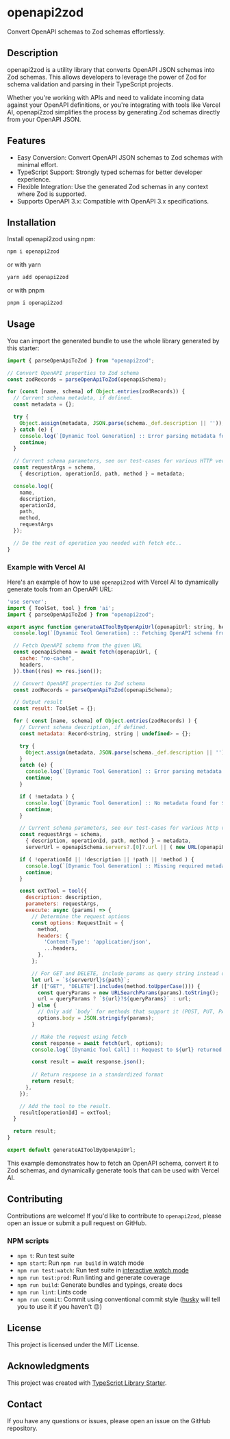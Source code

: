 # openapi2zod
Convert OpenAPI schemas to Zod schemas effortlessly.

## Description
openapi2zod is a utility library that converts OpenAPI JSON schemas into Zod schemas. This allows developers to leverage the power of Zod for schema validation and parsing in their TypeScript projects.

Whether you're working with APIs and need to validate incoming data against your OpenAPI definitions, or you're integrating with tools like Vercel AI, openapi2zod simplifies the process by generating Zod schemas directly from your OpenAPI JSON.

## Features
- Easy Conversion: Convert OpenAPI JSON schemas to Zod schemas with minimal effort.
- TypeScript Support: Strongly typed schemas for better developer experience.
- Flexible Integration: Use the generated Zod schemas in any context where Zod is supported.
- Supports OpenAPI 3.x: Compatible with OpenAPI 3.x specifications.

## Installation
Install openapi2zod using npm:

```bash
npm i openapi2zod
```

or with yarn
```bash
yarn add openapi2zod
```

or with pnpm
```bash
pnpm i openapi2zod
```
## Usage

You can import the generated bundle to use the whole library generated by this starter:

```javascript
import { parseOpenApiToZod } from "openapi2zod";

// Convert OpenAPI properties to Zod schema
const zodRecords = parseOpenApiToZod(openapiSchema);

for (const [name, schema] of Object.entries(zodRecords)) {
  // Current schema metadata, if defined.
  const metadata = {};

  try {
    Object.assign(metadata, JSON.parse(schema._def.description || ''));
  } catch (e) {
    console.log(`[Dynamic Tool Generation] :: Error parsing metadata for ${name}. Skipping...`);
    continue;
  }

  // Current schema parameters, see our test-cases for various HTTP verbs both with requestBody and parameters.
  const requestArgs = schema,
    { description, operationId, path, method } = metadata;

  console.log({ 
    name,
    description,
    operationId,
    path,
    method,
    requestArgs 
  });

  // Do the rest of operation you needed with fetch etc..
}
```

### Example with Vercel AI

Here's an example of how to use `openapi2zod` with Vercel AI to dynamically generate tools from an OpenAPI URL:

```javascript
'use server';
import { ToolSet, tool } from 'ai';
import { parseOpenApiToZod } from "openapi2zod";

export async function generateAIToolByOpenApiUrl(openapiUrl: string, headers?: Record<string, string>) {
  console.log(`[Dynamic Tool Generation] :: Fetching OpenAPI schema from ${openapiUrl}`);

  // Fetch OpenAPI schema from the given URL
  const openapiSchema = await fetch(openapiUrl, {
    cache: "no-cache",
    headers,
  }).then((res) => res.json());

  // Convert OpenAPI properties to Zod schema
  const zodRecords = parseOpenApiToZod(openapiSchema);

  // Output result
  const result: ToolSet = {};

  for ( const [name, schema] of Object.entries(zodRecords) ) {
    // Current schema description, if defined.
    const metadata: Record<string, string | undefined> = {};

    try {
      Object.assign(metadata, JSON.parse(schema._def.description || ''));
    }
    catch (e) {
      console.log(`[Dynamic Tool Generation] :: Error parsing metadata for ${name}. Skipping...`);
      continue;
    }

    if ( !metadata ) {
      console.log(`[Dynamic Tool Generation] :: No metadata found for ${name}. Skipping...`);
      continue;
    }

    // Current schema parameters, see our test-cases for various http verbs both with requestBody and parameters.
    const requestArgs = schema,
      { description, operationId, path, method } = metadata,
      serverUrl = openapiSchema.servers?.[0]?.url || ( new URL(openapiUrl) ).origin;

    if ( !operationId || !description || !path || !method ) {
      console.log(`[Dynamic Tool Generation] :: Missing required metadata for ${name}. Skipping...`);
      continue;
    }

    const extTool = tool({
      description: description,
      parameters: requestArgs,
      execute: async (params) => {
        // Determine the request options
        const options: RequestInit = {
          method,
          headers: {
            'Content-Type': 'application/json',
            ...headers,
          },
        };

        // For GET and DELETE, include params as query string instead of request body
        let url = `${serverUrl}${path}`;
        if (["GET", "DELETE"].includes(method.toUpperCase())) {
          const queryParams = new URLSearchParams(params).toString();
          url = queryParams ? `${url}?${queryParams}` : url;
        } else {
          // Only add `body` for methods that support it (POST, PUT, PATCH)
          options.body = JSON.stringify(params);
        }

        // Make the request using fetch
        const response = await fetch(url, options);
        console.log(`[Dynamic Tool Call] :: Request to ${url} returned status ${response.status}`);

        const result = await response.json();
        
        // Return response in a standardized format
        return result;
      },
    });

    // Add the tool to the result.
    result[operationId] = extTool;
  }

  return result;
}

export default generateAIToolByOpenApiUrl;
```

This example demonstrates how to fetch an OpenAPI schema, convert it to Zod schemas, and dynamically generate tools that can be used with Vercel AI.


## Contributing
Contributions are welcome! If you'd like to contribute to `openapi2zod`, please open an issue or submit a pull request on GitHub.

### NPM scripts
 - `npm t`: Run test suite
 - `npm start`: Run `npm run build` in watch mode
 - `npm run test:watch`: Run test suite in [interactive watch mode](http://facebook.github.io/jest/docs/cli.html#watch)
 - `npm run test:prod`: Run linting and generate coverage
 - `npm run build`: Generate bundles and typings, create docs
 - `npm run lint`: Lints code
 - `npm run commit`: Commit using conventional commit style ([husky](https://github.com/typicode/husky) will tell you to use it if you haven't :wink:)

## License
This project is licensed under the MIT License.

## Acknowledgments
This project was created with [TypeScript Library Starter](https://github.com/alexjoverm/typescript-library-starter).

## Contact
If you have any questions or issues, please open an issue on the GitHub repository.
